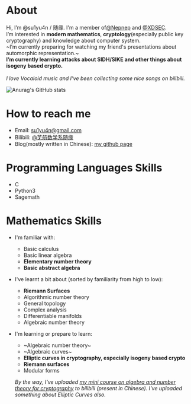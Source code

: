 # About
Hi, I’m @su1yu4n / 随缘. I'm a member of[@Nepnep](https://ctftime.org/team/106104) and [@XDSEC](https://github.com/XDSEC).  \
I’m interested in **modern mathematics**, **cryptology**(especially public key cryptography) and knowledge about computer system. \
~I’m currently preparing for watching my friend's presentations about automorphic representation.~  \
**I’m currently learning attacks about SIDH/SIKE and other things about isogeny based crypto.**
\
\
*I love Vocaloid music and I've been collecting some nice songs on bilibili.*
<!--- - 💞️ I’m looking to collaborate on ... --->

![Anurag's GitHub stats](https://github-readme-stats.vercel.app/api?username=su1yu4n&count_private=true&theme=cobalt&show_icons=true)

# How to reach me 
- Email: su1yu4n@gmail.com
- Bilibili: [@芜航数学系随缘](https://space.bilibili.com/5896804)
- Blog(mostly written in Chinese): [my github page](su1yu4n.github.io)

# Programming Languages Skills
- C
- Python3
- Sagemath

# Mathematics Skills
- I'm familiar with:
  - Basic calculus
  - Basic linear algebra
  - **Elementary number theory**
  - **Basic abstract algebra**


- I've learnt a bit about (sorted by familiarity from high to low): 
  - **Riemann Surfaces**
  - Algorithmic number theory
  - General topology
  - Complex analysis
  - Differentiable manifolds
  - Algebraic number theory


- I'm learning or prepare to learn:
  - ~Algebraic number theory~
  - ~Algebraic curves~
  - **Elliptic curves in cryptography, especially isogeny based crypto**
  - **Riemann surfaces**
  - Modular forms

  *By the way, I've uploaded [my mini course on algebra and number theory for cryptography](https://www.bilibili.com/video/BV16F411377F) to bilibili (present in Chinese). I've uploaded something about Elliptic Curves also.*


<!---
su1yu4n/su1yu4n is a ✨ special ✨ repository because its `README.md` (this file) appears on your GitHub profile.
You can click the Preview link to take a look at your changes.
--->
